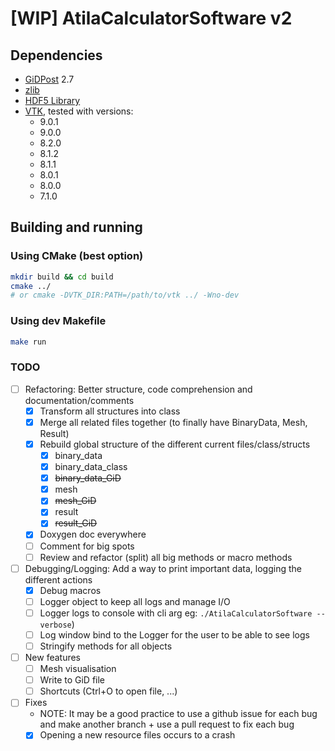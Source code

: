 # [WIP] AtilaCalculatorSoftware v2

## Dependencies

- [GiDPost](https://www.gidhome.com/gid-plus/tools/476/gidpost/) 2.7
- [zlib](https://zlib.net/)
- [HDF5 Library](https://portal.hdfgroup.org/pages/viewpage.action?pageId=50073884)
- [VTK](https://vtk.org/), tested with versions:
  - 9.0.1
  - 9.0.0
  - 8.2.0
  - 8.1.2
  - 8.1.1
  - 8.0.1
  - 8.0.0
  - 7.1.0

## Building and running

### Using CMake (best option)

```bash
mkdir build && cd build
cmake ../
# or cmake -DVTK_DIR:PATH=/path/to/vtk ../ -Wno-dev
```

### Using dev Makefile

```bash
make run
```

### TODO

- [ ] Refactoring: Better structure, code comprehension and documentation/comments
  - [x] Transform all structures into class
  - [x] Merge all related files together (to finally have BinaryData, Mesh, Result)
  - [x] Rebuild global structure of the different current files/class/structs
    - [x] binary_data
    - [x] binary_data_class
    - [x] <s>binary_data_GiD</s> 
    - [x] mesh
    - [x] <s>mesh_GiD</s>
    - [x] result
    - [x] <s>result_GiD</s>
  - [x] Doxygen doc everywhere
  - [ ] Comment for big spots
  - [ ] Review and refactor (split) all big methods or macro methods
- [ ] Debugging/Logging: Add a way to print important data, logging the different actions
  - [x] Debug macros
  - [ ] Logger object to keep all logs and manage I/O
  - [ ] Logger logs to console with cli arg eg: `./AtilaCalculatorSoftware --verbose`)
  - [ ] Log window bind to the Logger for the user to be able to see logs
  - [ ] Stringify methods for all objects
- [ ] New features
  - [ ] Mesh visualisation
  - [ ] Write to GiD file
  - [ ] Shortcuts (Ctrl+O to open file, ...)
 - [ ] Fixes
    - NOTE: It may be a good practice to use a github issue for each bug and make another branch + use a pull request to fix each bug 
    - [x] Opening a new resource files occurs to a crash 